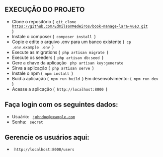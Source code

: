 ## EXECUÇÃO DO PROJETO

-   Clone o repositório (<code> git clone https://github.com/EdmilsonMedeiros/book-manage-lara-vue3.git </code>)
-   Instale o composer (<code> composer install </code>)
-   Copie e edite o arquivo .env para um banco existente (<code> cp .env.example .env </code>)
-   Execute as migrations (<code> php artisan migrate </code>)
-   Execute os seeders (<code> php artisan db:seed </code>)
-   Gere a chave da aplicação <code> php artisan key:generate </code>
-   Sirva a aplicação (<code> php artisan serve </code>)
-   Instale o npm (<code> npm install </code>)
-   Buid a aplicação (<code> npm run build </code>) Em desenvolvimento: (<code> npm run dev </code>)
-   Acesse a aplicação (<code> http://localhost:8000 </code>)

## Faça login com os seguintes dados:

-   Usuário: <code> johndoe@example.com </code>
-   Senha: <code> secret </code>

## Gerencie os usuários aqui:

-   <code> http://localhost:8000/users </code>
